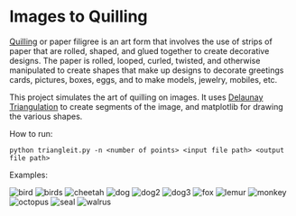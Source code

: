 # Images to Quilling

[Quilling](https://en.wikipedia.org/wiki/Quilling) or paper filigree is an art form that involves the use of strips of paper that are rolled, shaped, and glued together to create decorative designs. The paper is rolled, looped, curled, twisted, and otherwise manipulated to create shapes that make up designs to decorate greetings cards, pictures, boxes, eggs, and to make models, jewelry, mobiles, etc.

This project simulates the art of quilling on images. It uses [Delaunay Triangulation](http://www.degeneratestate.org/posts/2017/May/24/images-to-triangles/) to create segments of the image, and matplotlib for drawing the various shapes.

How to run:

```
python triangleit.py -n <number of points> <input file path> <output file path>
```

Examples:

![bird](https://user-images.githubusercontent.com/6567881/147434368-cbf8083b-e639-4a0f-b2fc-95e9d195fe47.jpg)
![birds](https://user-images.githubusercontent.com/6567881/147434392-4a97d669-8069-4a53-ab1d-20b0d6c1a119.jpg)
![cheetah](https://user-images.githubusercontent.com/6567881/147434399-e736aab9-ba20-4c38-b76f-aedc41e91cb9.jpg)
![dog](https://user-images.githubusercontent.com/6567881/147434407-bd9862cf-1bcd-4ab7-a856-d25deea7fb83.jpg)
![dog2](https://user-images.githubusercontent.com/6567881/147434413-f2648164-40de-4d8c-a5ae-383a73360e80.jpg)
![dog3](https://user-images.githubusercontent.com/6567881/147434435-df870cd9-9878-4f76-9780-80a95284e199.jpg)
![fox](https://user-images.githubusercontent.com/6567881/147434441-5204c831-8a03-45f8-988c-c1d18a63c2d2.jpg)
![lemur](https://user-images.githubusercontent.com/6567881/147434444-88a14bce-af5c-489e-9fff-3434471a39e3.jpg)
![monkey](https://user-images.githubusercontent.com/6567881/147434447-33598934-facc-4ecf-9047-082099673b66.jpg)
![octopus](https://user-images.githubusercontent.com/6567881/147434449-e97271a3-bbfc-4d31-8345-5af86f2cb9a7.jpg)
![seal](https://user-images.githubusercontent.com/6567881/147434450-c47e2106-2c18-45a0-92b8-e0714cbe5797.jpg)
![walrus](https://user-images.githubusercontent.com/6567881/147434452-3f77859c-7827-4e7f-a388-f8aee55f2480.jpg)
